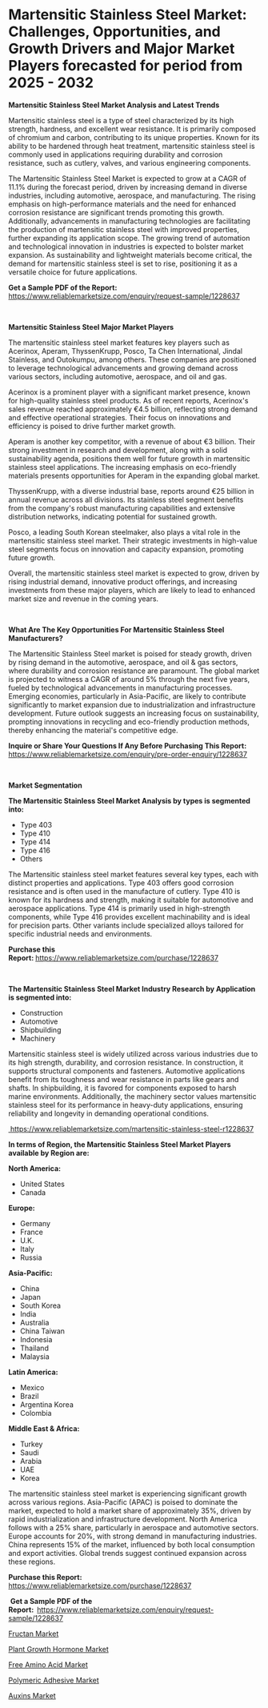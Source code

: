 <p><h1>Martensitic Stainless Steel Market: Challenges, Opportunities, and Growth Drivers and Major Market Players forecasted for period from 2025 - 2032</h1></p><p><strong>Martensitic Stainless Steel Market Analysis and Latest Trends</strong></p>
<p><p>Martensitic stainless steel is a type of steel characterized by its high strength, hardness, and excellent wear resistance. It is primarily composed of chromium and carbon, contributing to its unique properties. Known for its ability to be hardened through heat treatment, martensitic stainless steel is commonly used in applications requiring durability and corrosion resistance, such as cutlery, valves, and various engineering components. </p><p>The Martensitic Stainless Steel Market is expected to grow at a CAGR of 11.1% during the forecast period, driven by increasing demand in diverse industries, including automotive, aerospace, and manufacturing. The rising emphasis on high-performance materials and the need for enhanced corrosion resistance are significant trends promoting this growth. Additionally, advancements in manufacturing technologies are facilitating the production of martensitic stainless steel with improved properties, further expanding its application scope. The growing trend of automation and technological innovation in industries is expected to bolster market expansion. As sustainability and lightweight materials become critical, the demand for martensitic stainless steel is set to rise, positioning it as a versatile choice for future applications.</p></p>
<p><strong>Get a Sample PDF of the Report:&nbsp;</strong> <a href="https://www.reliablemarketsize.com/enquiry/request-sample/1228637?utm_campaign=1845&utm_medium=2&utm_source=Github&utm_content=ia&utm_term=01042025&utm_id=martensitic-stainless-steel">https://www.reliablemarketsize.com/enquiry/request-sample/1228637</a></p>
<p>&nbsp;</p>
<p><strong>Martensitic Stainless Steel Major Market Players</strong></p>
<p><p>The martensitic stainless steel market features key players such as Acerinox, Aperam, ThyssenKrupp, Posco, Ta Chen International, Jindal Stainless, and Outokumpu, among others. These companies are positioned to leverage technological advancements and growing demand across various sectors, including automotive, aerospace, and oil and gas.</p><p>Acerinox is a prominent player with a significant market presence, known for high-quality stainless steel products. As of recent reports, Acerinox's sales revenue reached approximately €4.5 billion, reflecting strong demand and effective operational strategies. Their focus on innovations and efficiency is poised to drive further market growth.</p><p>Aperam is another key competitor, with a revenue of about €3 billion. Their strong investment in research and development, along with a solid sustainability agenda, positions them well for future growth in martensitic stainless steel applications. The increasing emphasis on eco-friendly materials presents opportunities for Aperam in the expanding global market.</p><p>ThyssenKrupp, with a diverse industrial base, reports around €25 billion in annual revenue across all divisions. Its stainless steel segment benefits from the company's robust manufacturing capabilities and extensive distribution networks, indicating potential for sustained growth.</p><p>Posco, a leading South Korean steelmaker, also plays a vital role in the martensitic stainless steel market. Their strategic investments in high-value steel segments focus on innovation and capacity expansion, promoting future growth.</p><p>Overall, the martensitic stainless steel market is expected to grow, driven by rising industrial demand, innovative product offerings, and increasing investments from these major players, which are likely to lead to enhanced market size and revenue in the coming years.</p></p>
<p>&nbsp;</p>
<p><strong>What Are The Key Opportunities For Martensitic Stainless Steel Manufacturers?</strong></p>
<p><p>The Martensitic Stainless Steel market is poised for steady growth, driven by rising demand in the automotive, aerospace, and oil & gas sectors, where durability and corrosion resistance are paramount. The global market is projected to witness a CAGR of around 5% through the next five years, fueled by technological advancements in manufacturing processes. Emerging economies, particularly in Asia-Pacific, are likely to contribute significantly to market expansion due to industrialization and infrastructure development. Future outlook suggests an increasing focus on sustainability, prompting innovations in recycling and eco-friendly production methods, thereby enhancing the material's competitive edge.</p></p>
<p><strong>Inquire or Share Your Questions If Any Before Purchasing This Report:</strong> <a href="https://www.reliablemarketsize.com/enquiry/pre-order-enquiry/1228637?utm_campaign=1845&utm_medium=2&utm_source=Github&utm_content=ia&utm_term=01042025&utm_id=martensitic-stainless-steel">https://www.reliablemarketsize.com/enquiry/pre-order-enquiry/1228637</a></p>
<p>&nbsp;</p>
<p><strong>Market Segmentation</strong></p>
<p><strong>The Martensitic Stainless Steel Market Analysis by types is segmented into:</strong></p>
<p><ul><li>Type 403</li><li>Type 410</li><li>Type 414</li><li>Type 416</li><li>Others</li></ul></p>
<p><p>The Martensitic stainless steel market features several key types, each with distinct properties and applications. Type 403 offers good corrosion resistance and is often used in the manufacture of cutlery. Type 410 is known for its hardness and strength, making it suitable for automotive and aerospace applications. Type 414 is primarily used in high-strength components, while Type 416 provides excellent machinability and is ideal for precision parts. Other variants include specialized alloys tailored for specific industrial needs and environments.</p></p>
<p><strong>Purchase this Report:&nbsp;</strong><a href="https://www.reliablemarketsize.com/purchase/1228637?utm_campaign=1845&utm_medium=2&utm_source=Github&utm_content=ia&utm_term=01042025&utm_id=martensitic-stainless-steel">https://www.reliablemarketsize.com/purchase/1228637</a></p>
<p>&nbsp;</p>
<p><strong>The Martensitic Stainless Steel Market Industry Research by Application is segmented into:</strong></p>
<p><ul><li>Construction</li><li>Automotive</li><li>Shipbuilding</li><li>Machinery</li></ul></p>
<p><p>Martensitic stainless steel is widely utilized across various industries due to its high strength, durability, and corrosion resistance. In construction, it supports structural components and fasteners. Automotive applications benefit from its toughness and wear resistance in parts like gears and shafts. In shipbuilding, it is favored for components exposed to harsh marine environments. Additionally, the machinery sector values martensitic stainless steel for its performance in heavy-duty applications, ensuring reliability and longevity in demanding operational conditions.</p></p>
<p><a href="https://www.reliablemarketsize.com/martensitic-stainless-steel-r1228637?utm_campaign=1845&utm_medium=2&utm_source=Github&utm_content=ia&utm_term=01042025&utm_id=martensitic-stainless-steel">&nbsp;https://www.reliablemarketsize.com/martensitic-stainless-steel-r1228637</a></p>
<p><strong>In terms of Region, the Martensitic Stainless Steel Market Players available by Region are:</strong></p>
<p>
    <p> <strong> North America: </strong>
        <ul>
            <li>United States</li>
            <li>Canada</li>
        </ul>
        </p> 
    <p> <strong> Europe: </strong>
        <ul>
            <li>Germany</li>
            <li>France</li>
            <li>U.K.</li>
            <li>Italy</li>
            <li>Russia</li>
        </ul>
        </p> 
    <p> <strong> Asia-Pacific: </strong>
        <ul>
            <li>China</li>
            <li>Japan</li>
            <li>South Korea</li>
            <li>India</li>
            <li>Australia</li>
            <li>China Taiwan</li>
            <li>Indonesia</li>
            <li>Thailand</li>
            <li>Malaysia</li>
        </ul>
        </p> 
    <p> <strong> Latin America: </strong>
        <ul>
            <li>Mexico</li>
            <li>Brazil</li>
            <li>Argentina Korea</li>
            <li>Colombia</li>
        </ul>
        </p> 
    <p> <strong> Middle East & Africa: </strong>
        <ul>
            <li>Turkey</li>
            <li>Saudi</li>
            <li>Arabia</li>
            <li>UAE</li>
            <li>Korea</li>
        </ul>
    </p>
    </p>
<p><p>The martensitic stainless steel market is experiencing significant growth across various regions. Asia-Pacific (APAC) is poised to dominate the market, expected to hold a market share of approximately 35%, driven by rapid industrialization and infrastructure development. North America follows with a 25% share, particularly in aerospace and automotive sectors. Europe accounts for 20%, with strong demand in manufacturing industries. China represents 15% of the market, influenced by both local consumption and export activities. Global trends suggest continued expansion across these regions.</p></p>
<p><strong>Purchase this Report: </strong><a href="https://www.reliablemarketsize.com/purchase/1228637?utm_campaign=1845&utm_medium=2&utm_source=Github&utm_content=ia&utm_term=01042025&utm_id=martensitic-stainless-steel">https://www.reliablemarketsize.com/purchase/1228637</a></p>
<p>&nbsp;<strong>Get a Sample PDF of the Report:&nbsp;&nbsp;</strong><a href="https://www.reliablemarketsize.com/enquiry/request-sample/1228637?utm_campaign=1845&utm_medium=2&utm_source=Github&utm_content=ia&utm_term=01042025&utm_id=martensitic-stainless-steel">https://www.reliablemarketsize.com/enquiry/request-sample/1228637</a></p>
<p><strong></strong></p>
<p><p><a href="https://github.com/papnider/Market-Research-Report-List-1/blob/main/fructan-market.md?utm_campaign=1845&utm_medium=2&utm_source=Github&utm_content=ia&utm_term=01042025&utm_id=martensitic-stainless-steel">Fructan Market</a></p><p><a href="https://github.com/nyanikumchu/Market-Research-Report-List-1/blob/main/plant-growth-hormone-market.md?utm_campaign=1845&utm_medium=2&utm_source=Github&utm_content=ia&utm_term=01042025&utm_id=martensitic-stainless-steel">Plant Growth Hormone Market</a></p><p><a href="https://github.com/suebabuhai/Market-Research-Report-List-1/blob/main/free-amino-acid-market.md?utm_campaign=1845&utm_medium=2&utm_source=Github&utm_content=ia&utm_term=01042025&utm_id=martensitic-stainless-steel">Free Amino Acid Market</a></p><p><a href="https://github.com/foustzelmsdv/Market-Research-Report-List-1/blob/main/polymeric-adhesive-market.md?utm_campaign=1845&utm_medium=2&utm_source=Github&utm_content=ia&utm_term=01042025&utm_id=martensitic-stainless-steel">Polymeric Adhesive Market</a></p><p><a href="https://github.com/dagnewopus/Market-Research-Report-List-1/blob/main/auxins-market.md?utm_campaign=1845&utm_medium=2&utm_source=Github&utm_content=ia&utm_term=01042025&utm_id=martensitic-stainless-steel">Auxins Market</a></p></p>